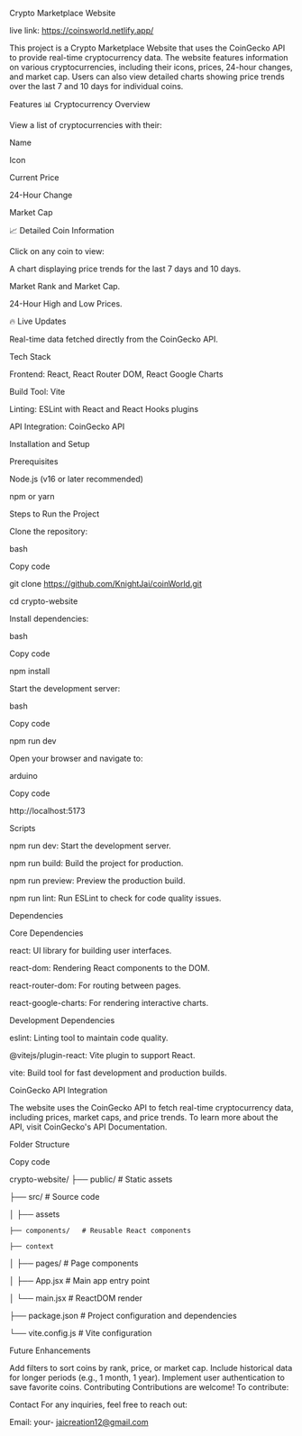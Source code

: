 Crypto Marketplace Website

live link: https://coinsworld.netlify.app/

This project is a Crypto Marketplace Website that uses the CoinGecko API to provide real-time cryptocurrency data. The website features information on various cryptocurrencies, including their icons, prices, 24-hour changes, and market cap. Users can also view detailed charts showing price trends over the last 7 and 10 days for individual coins.



Features
📊 Cryptocurrency Overview

View a list of cryptocurrencies with their:

Name

Icon

Current Price

24-Hour Change

Market Cap


📈 Detailed Coin Information

Click on any coin to view:

A chart displaying price trends for the last 7 days and 10 days.

Market Rank and Market Cap.

24-Hour High and Low Prices.


🔥 Live Updates

Real-time data fetched directly from the CoinGecko API.

Tech Stack

Frontend: React, React Router DOM, React Google Charts

Build Tool: Vite

Linting: ESLint with React and React Hooks plugins

API Integration: CoinGecko API


Installation and Setup

Prerequisites

Node.js (v16 or later recommended)

npm or yarn

Steps to Run the Project

Clone the repository:

bash

Copy code

git clone https://github.com/KnightJai/coinWorld.git

cd crypto-website

Install dependencies:

bash


Copy code

npm install

Start the development server:

bash

Copy code

npm run dev

Open your browser and navigate to:

arduino

Copy code

http://localhost:5173

Scripts

npm run dev: Start the development server.

npm run build: Build the project for production.

npm run preview: Preview the production build.

npm run lint: Run ESLint to check for code quality issues.

Dependencies

Core Dependencies

react: UI library for building user interfaces.

react-dom: Rendering React components to the DOM.

react-router-dom: For routing between pages.

react-google-charts: For rendering interactive charts.

Development Dependencies

eslint: Linting tool to maintain code quality.

@vitejs/plugin-react: Vite plugin to support React.

vite: Build tool for fast development and production builds.

CoinGecko API Integration


The website uses the CoinGecko API to fetch real-time cryptocurrency data, including prices, market caps, and price trends. To learn more about the API, visit CoinGecko's API Documentation.


Folder Structure


Copy code

crypto-website/
├── public/           # Static assets

├── src/              # Source code

│   ├── assets

    ├── components/   # Reusable React components

    ├── context  

│   ├── pages/        # Page components

│   ├── App.jsx       # Main app entry point

│   └── main.jsx     # ReactDOM render

├── package.json      # Project configuration and dependencies

└── vite.config.js    # Vite configuration


Future Enhancements

Add filters to sort coins by rank, price, or market cap.
Include historical data for longer periods (e.g., 1 month, 1 year).
Implement user authentication to save favorite coins.
Contributing
Contributions are welcome! To contribute:





Contact
For any inquiries, feel free to reach out:


Email: your- jaicreation12@gmail.com


